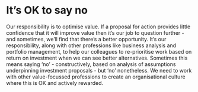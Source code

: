 # It’s OK to say no

Our responsibility is to optimise value. If a proposal for action provides little confidence that it will improve value then it’s our job to question further - and sometimes, we’ll find that there’s a better opportunity. It’s our responsibility, along with other professions like business analysis and portfolio management, to help our colleagues to re-prioritise work based on return on investment when we can see better alternatives. Sometimes this means saying ‘no’ - constructively, based on analysis of assumptions underpinning investment proposals - but ‘no’ nonetheless. We need to work with other value-focussed professions to create an organisational culture where this is OK and actively rewarded. 

